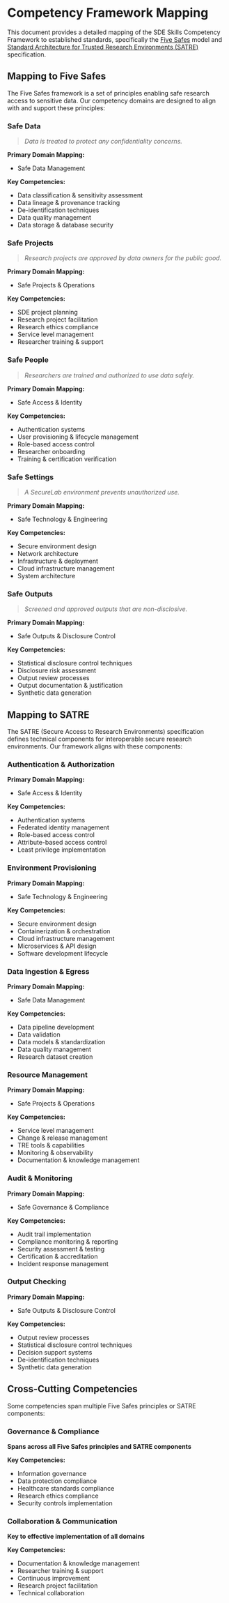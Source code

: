 # Competency Framework Mapping

This document provides a detailed mapping of the SDE Skills Competency Framework to established standards, specifically the [Five Safes](https://ukdataservice.ac.uk/help/secure-lab/what-is-the-five-safes-framework/) model and [Standard Architecture for Trusted Research Environments (SATRE)](https://satre-specification.readthedocs.io/) specification.

## Mapping to Five Safes

The Five Safes framework is a set of principles enabling safe research access to sensitive data. Our competency domains are designed to align with and support these principles:

### Safe Data

> *Data is treated to protect any confidentiality concerns.*

**Primary Domain Mapping:**

- Safe Data Management

**Key Competencies:**

- Data classification & sensitivity assessment
- Data lineage & provenance tracking
- De-identification techniques
- Data quality management
- Data storage & database security

### Safe Projects

> *Research projects are approved by data owners for the public good.*

**Primary Domain Mapping:**

- Safe Projects & Operations

**Key Competencies:**

- SDE project planning
- Research project facilitation
- Research ethics compliance
- Service level management
- Researcher training & support

### Safe People

> *Researchers are trained and authorized to use data safely.*

**Primary Domain Mapping:**

- Safe Access & Identity

**Key Competencies:**

- Authentication systems
- User provisioning & lifecycle management
- Role-based access control
- Researcher onboarding
- Training & certification verification

### Safe Settings

> *A SecureLab environment prevents unauthorized use.*

**Primary Domain Mapping:**

- Safe Technology & Engineering

**Key Competencies:**

- Secure environment design
- Network architecture
- Infrastructure & deployment
- Cloud infrastructure management
- System architecture

### Safe Outputs

> *Screened and approved outputs that are non-disclosive.*

**Primary Domain Mapping:**

- Safe Outputs & Disclosure Control

**Key Competencies:**

- Statistical disclosure control techniques
- Disclosure risk assessment
- Output review processes
- Output documentation & justification
- Synthetic data generation

## Mapping to SATRE

The SATRE (Secure Access to Research Environments) specification defines technical components for interoperable secure research environments. Our framework aligns with these components:

### Authentication & Authorization

**Primary Domain Mapping:**

- Safe Access & Identity

**Key Competencies:**

- Authentication systems
- Federated identity management
- Role-based access control
- Attribute-based access control
- Least privilege implementation

### Environment Provisioning

**Primary Domain Mapping:**

- Safe Technology & Engineering

**Key Competencies:**

- Secure environment design
- Containerization & orchestration
- Cloud infrastructure management
- Microservices & API design
- Software development lifecycle

### Data Ingestion & Egress

**Primary Domain Mapping:**

- Safe Data Management

**Key Competencies:**

- Data pipeline development
- Data validation
- Data models & standardization
- Data quality management
- Research dataset creation

### Resource Management

**Primary Domain Mapping:**

- Safe Projects & Operations

**Key Competencies:**

- Service level management
- Change & release management
- TRE tools & capabilities
- Monitoring & observability
- Documentation & knowledge management

### Audit & Monitoring

**Primary Domain Mapping:**

- Safe Governance & Compliance

**Key Competencies:**

- Audit trail implementation
- Compliance monitoring & reporting
- Security assessment & testing
- Certification & accreditation
- Incident response management

### Output Checking

**Primary Domain Mapping:**

- Safe Outputs & Disclosure Control

**Key Competencies:**

- Output review processes
- Statistical disclosure control techniques
- Decision support systems
- De-identification techniques
- Synthetic data generation

## Cross-Cutting Competencies

Some competencies span multiple Five Safes principles or SATRE components:

### Governance & Compliance

**Spans across all Five Safes principles and SATRE components**

**Key Competencies:**

- Information governance
- Data protection compliance
- Healthcare standards compliance
- Research ethics compliance
- Security controls implementation

### Collaboration & Communication

**Key to effective implementation of all domains**

**Key Competencies:**

- Documentation & knowledge management
- Researcher training & support
- Continuous improvement
- Research project facilitation
- Technical collaboration
